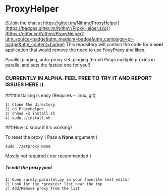 # ProxyHelper

[![Join the chat at https://gitter.im/Nithmr/ProxyHelper](https://badges.gitter.im/Nithmr/ProxyHelper.svg)](https://gitter.im/Nithmr/ProxyHelper?utm_source=badge&utm_medium=badge&utm_campaign=pr-badge&utm_content=badge)
This repository will contain the code for a **cool** application that would remove the need to use FoxyProxy and likes.

Parallel pinging, auto-proxy set, pinging throuh
Pings multiple proxies in parallel and sets the fastest one for you!!

###  CURRENTLY IN ALPHA. FEEL FREE TO TRY IT AND REPORT ISSUES HERE :)

####Installing is easy (Requires - linux, git)
```
1) Clone the directory
2) cd ProxyHelper
3) chmod +x install.sh
4) sudo ./install.sh
```
###How to know if it's working?


To reset the proxy ( Pass a **None** argument )
```
sudo ./zetproxy None
```

Mostly not required ( nor recommended )

##### To edit the proxy pool
```
1) Open surely_parallel.py in your favorite text editor
2) Look for the *proxies* list near the top
3) Add/Remove proxy from the list 
```
